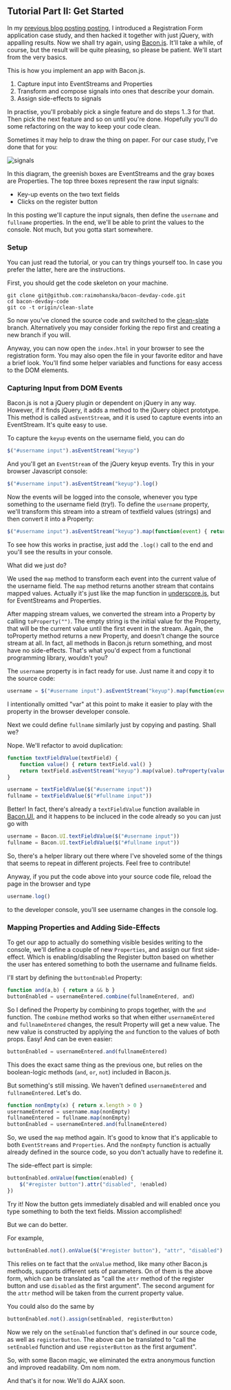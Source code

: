 ## Tutorial Part II: Get Started

In my [previous blog posting posting](http://nullzzz.blogspot.fi/2012/11/baconjs-tutorial-part-i-hacking-with.html), I introduced a Registration Form application case study, and then hacked it 
together with just jQuery, with appalling results. Now we shall try again, using [Bacon.js](https://github.com/raimohanska/bacon.js). 
It'll take a while, of course, but the result will be quite pleasing, so please be patient. We'll start from the very basics.

This is how you implement an app with Bacon.js.

1. Capture input into EventStreams and Properties
2. Transform and compose signals into ones that describe your domain.
3. Assign side-effects to signals

In practise, you'll probably pick a single feature and do steps 1..3 for
that. Then pick the next feature and so on until you're done. Hopefully
you'll do some refactoring on the way to keep your code clean.

Sometimes it may help to draw the thing on paper. For our case study,
I've done that for you:

![signals](https://raw.github.com/raimohanska/bacon-devday-slides/master/images/registration-form-bacon.png)

In this diagram, the greenish boxes are EventStreams and the gray boxes
are Properties. The top three boxes represent the raw input signals:

* Key-up events on the two text fields
* Clicks on the register button

In this posting we'll capture the input signals, then define the `username` 
and `fullname` properties. In the end, we'll be able to print the values to the 
console. Not much, but you gotta start somewhere.

### Setup

You can just read the tutorial, or you can try things yourself too. In case you prefer the latter, 
here are the instructions.

First, you should get the code skeleton on your machine.

```
git clone git@github.com:raimohanska/bacon-devday-code.git
cd bacon-devday-code
git co -t origin/clean-slate
```

So now you've cloned the source code and switched to the [clean-slate](https://github.com/raimohanska/bacon-devday-code/tree/clean-slate) branch. 
Alternatively you may consider forking the repo first and creating a new branch
if you will.

Anyway, you can now open the `index.html` in your browser to see the registration form.
You may also open the file in your favorite editor and have a brief look. You'll find some 
helper variables and functions for easy access to the DOM elements.

### Capturing Input from DOM Events

Bacon.js is not a jQuery plugin or dependent on jQuery in any way. However, if it finds
jQuery, it adds a method to the jQuery object prototype. This method is called `asEventStream`,
and it is used to capture events into an EventStream. It's quite easy to use.

To capture the `keyup` events on the username field, you can do

```javascript
$("#username input").asEventStream("keyup")
```

And you'll get an `EventStream` of the jQuery keyup events. Try this in your browser Javascript console:

```javascript
$("#username input").asEventStream("keyup").log()
```

Now the events will be logged into the console, whenever you type something to the username field (try!).
To define the `username` property, we'll transform this stream into a stream of textfield values (strings)
and then convert it into a Property:

```javascript
$("#username input").asEventStream("keyup").map(function(event) { return $(event.target).val() }).toProperty("")
```

To see how this works in practise, just add the `.log()` call to the end and you'll see the results in your console.

What did we just do?

We used the `map` method to transform each event into the current value of the username field. The `map` method
returns another stream that contains mapped values. Actually it's just like the map function 
in [underscore.js](http://underscorejs.org/), but for EventStreams and Properties.

After mapping stream values, we converted the stream into a Property by calling `toProperty("")`. The empty string is the initial value
for the Property, that will be the current value until the first event in the stream. Again, the toProperty method returns a
new Property, and doesn't change the source stream at all. In fact, all methods in Bacon.js
return something, and most have no side-effects. That's what you'd expect from a functional programming library, wouldn't you?

The `username` property is in fact ready for use. Just name it and copy it to the source code:

```javascript
username = $("#username input").asEventStream("keyup").map(function(event) { return $(event.target).val() }).toProperty("")
```

I intentionally omitted "var" at this point to make it easier to play with the property in the browser developer console.

Next we could define `fullname` similarly just by copying and pasting. Shall we?

Nope. We'll refactor to avoid duplication:

```javascript
function textFieldValue(textField) {
    function value() { return textField.val() }
    return textField.asEventStream("keyup").map(value).toProperty(value())
}

username = textFieldValue($("#username input"))
fullname = textFieldValue($("#fullname input"))
```

Better! In fact, there's already a `textFieldValue` function available in [Bacon.UI](https://github.com/raimohanska/Bacon.UI.js/blob/master/Bacon.UI.js),
and it happens to be incluced in the code already so you can just go with

```javascript
username = Bacon.UI.textFieldValue($("#username input"))
fullname = Bacon.UI.textFieldValue($("#fullname input"))
```

So, there's a helper library out there where I've shoveled some of the things that seems to repeat in different projects.
Feel free to contribute!

Anyway, if you put the code above into your source code file, reload the page in the browser and type

```javascript
username.log()
```

to the developer console, you'll see username changes in the console log.

### Mapping Properties and Adding Side-Effects

To get our app to actually do something visible besides writing to the console, we'll define a couple of new
`Properties`, and assign our first side-effect. Which is enabling/disabling the Register button based on whether
the user has entered something to both the username and fullname fields.

I'll start by defining the `buttonEnabled` Property:

```javascript
function and(a,b) { return a && b }
buttonEnabled = usernameEntered.combine(fullnameEntered, and)
```

So I defined the Property by combining to props together, with the `and` function.
The `combine` method works so that when either `usernameEntered` and `fullnameEntered`
changes, the result Property will get a new value. The new value is constructed by applying
the `and` function to the values of both props. Easy! And can be even easier:

```javascript
buttonEnabled = usernameEntered.and(fullnameEntered)
```

This does the exact same thing as the previous one, but relies on the boolean-logic methods
(`and`, `or`, `not`) included in Bacon.js.

But something's still missing. We haven't defined `usernameEntered` and `fullnameEntered`. Let's do.

```javascript
function nonEmpty(x) { return x.length > 0 }
usernameEntered = username.map(nonEmpty)
fullnameEntered = fullname.map(nonEmpty)
buttonEnabled = usernameEntered.and(fullnameEntered)
```

So, we used the `map` method again. It's good to know that it's applicable to both `EventStreams` and `Properties`.
And the `nonEmpty` function is actually already defined in the source code, so you don't actually have to redefine it.

The side-effect part is simple:

```javascript
buttonEnabled.onValue(function(enabled) {
    $("#register button").attr("disabled", !enabled)
})
```

Try it! Now the button gets immediately disabled and will enabled once you type something to both the text fields. 
Mission accomplished!

But we can do better.

For example,

```javascript
buttonEnabled.not().onValue($("#register button"), "attr", "disabled")
```

This relies on te fact that the `onValue` method, like many other Bacon.js methods, supports different sets of
parameters. On of them is the above form, which can be translated as "call the `attr` method of the register 
button and use `disabled` as the first argument". The second argument for the `attr` method will be taken from the
current property value.

You could also do the same by

```javascript
buttonEnabled.not().assign(setEnabled, registerButton)
```

Now we rely on the `setEnabled` function that's defined in our source code, as well as `registerButton`. The above
can be translated to "call the `setEnabled` function and use `registerButton` as the first argument".

So, with some Bacon magic, we eliminated the extra anonymous function and improved readability. Om nom nom.

And that's it for now. We'll do AJAX soon.
